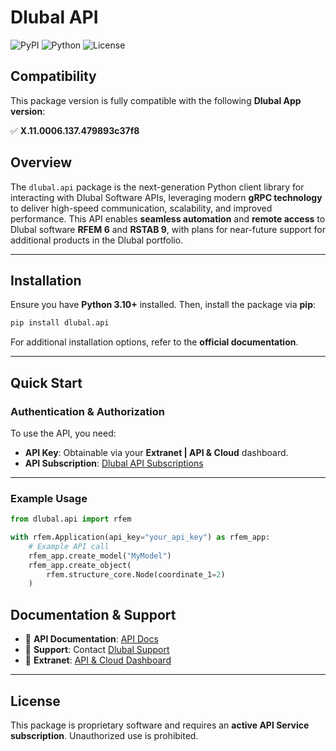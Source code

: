 # Dlubal API

![PyPI](https://img.shields.io/pypi/v/dlubal.api)
![Python](https://img.shields.io/badge/Python-3.7%2B-blue)
![License](https://img.shields.io/badge/License-Proprietary-red)

## Compatibility

This package version is fully compatible with the following **Dlubal App version**:

✅ **X.11.0006.137.479893c37f8**

## Overview
The `dlubal.api` package is the next-generation Python client library for interacting with Dlubal Software APIs, leveraging modern **gRPC technology** to deliver high-speed communication, scalability, and improved performance. This API enables **seamless automation** and **remote access** to Dlubal software **RFEM 6** and **RSTAB 9**, with plans for near-future support for additional products in the Dlubal portfolio.

---

## Installation

Ensure you have **Python 3.10+** installed. Then, install the package via **pip**:

```sh
pip install dlubal.api
```

For additional installation options, refer to the **official documentation**.

---

## Quick Start

### Authentication & Authorization
To use the API, you need:
- **API Key**: Obtainable via your **Extranet | API & Cloud** dashboard.
- **API Subscription**: [Dlubal API Subscriptions](https://www.dlubal.com/en/webshop/online-service)

---

### Example Usage
```python
from dlubal.api import rfem

with rfem.Application(api_key="your_api_key") as rfem_app:
    # Example API call
    rfem_app.create_model("MyModel")
    rfem_app.create_object(
        rfem.structure_core.Node(coordinate_1=2)
    )
```

## Documentation & Support
- 📖 **API Documentation**: [API Docs](https://www.dlubal.com/en/solutions/dlubal-api/api-documentation/index)
- 💬 **Support**: Contact [Dlubal Support](https://www.dlubal.com/en/support-and-learning)
- 🔑 **Extranet**: [API & Cloud Dashboard](https://www.dlubal.com/en/extranet/my-account)

---

## License
This package is proprietary software and requires an **active API Service subscription**. Unauthorized use is prohibited.

